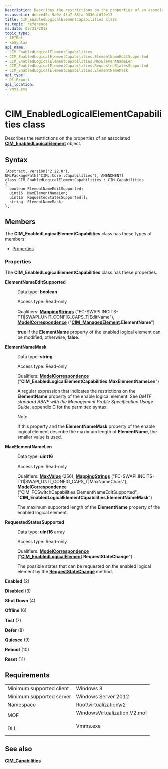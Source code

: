 ```yaml
---
Description: Describes the restrictions on the properties of an associated CIM\_EnabledLogicalElement object.
ms.assetid: debce40c-9a0e-43a7-88fa-9336afd52e17
title: CIM_EnabledLogicalElementCapabilities class
ms.topic: reference
ms.date: 05/31/2018
topic_type: 
- APIRef
- kbSyntax
api_name: 
- CIM_EnabledLogicalElementCapabilities
- CIM_EnabledLogicalElementCapabilities.ElementNameEditSupported
- CIM_EnabledLogicalElementCapabilities.MaxElementNameLen
- CIM_EnabledLogicalElementCapabilities.RequestedStatesSupported
- CIM_EnabledLogicalElementCapabilities.ElementNameMask
api_type: 
- DllExport
api_location: 
- vmms.exe
---
```


# CIM\_EnabledLogicalElementCapabilities class

Describes the restrictions on the properties of an associated [**CIM\_EnabledLogicalElement**](cim-enabledlogicalelement.md) object.

## Syntax

``` syntax
[Abstract, Version("2.22.0"), UMLPackagePath("CIM::Core::Capabilities"), AMENDMENT]
class CIM_EnabledLogicalElementCapabilities : CIM_Capabilities
{
  boolean ElementNameEditSupported;
  uint16  MaxElementNameLen;
  uint16  RequestedStatesSupported[];
  string  ElementNameMask;
};
```

## Members

The **CIM\_EnabledLogicalElementCapabilities** class has these types of members:

-   [Properties](#properties)

### Properties

The **CIM\_EnabledLogicalElementCapabilities** class has these properties.

<dl> <dt>

**ElementNameEditSupported**
</dt> <dd> <dl> <dt>

Data type: **boolean**
</dt> <dt>

Access type: Read-only
</dt> <dt>

Qualifiers: [**MappingStrings**](/windows/desktop/WmiSdk/standard-qualifiers) ("FC-SWAPI.INCITS-T11\|SWAPI\_UNIT\_CONFIG\_CAPS\_T\|EditName"), [**ModelCorrespondence**](/windows/desktop/WmiSdk/standard-qualifiers) ("[**CIM\_ManagedElement**](cim-managedelement.md).**ElementName**")
</dt> </dl>

**true** if the **ElementName** property of the enabled logical element can be modified; otherwise, **false**.

</dd> <dt>

**ElementNameMask**
</dt> <dd> <dl> <dt>

Data type: **string**
</dt> <dt>

Access type: Read-only
</dt> <dt>

Qualifiers: [**ModelCorrespondence**](/windows/desktop/WmiSdk/standard-qualifiers) ("**CIM\_EnabledLogicalElementCapabilities**.**MaxElementNameLen**")
</dt> </dl>

A regular expression that indicates the restrictions on the **ElementName** property of the enable logical element. See *DMTF standard ABNF with the Management Profile Specification Usage Guide*, appendix C for the permitted syntax.

> [!Note]  
> If this property and the **ElementNameMask** property of the enable logical element describe the maximum length of **ElementName**, the smaller value is used.

 

</dd> <dt>

**MaxElementNameLen**
</dt> <dd> <dl> <dt>

Data type: **uint16**
</dt> <dt>

Access type: Read-only
</dt> <dt>

Qualifiers: [**MaxValue**](/windows/desktop/WmiSdk/standard-qualifiers) (256), [**MappingStrings**](/windows/desktop/WmiSdk/standard-qualifiers) ("FC-SWAPI.INCITS-T11\|SWAPI\_UNIT\_CONFIG\_CAPS\_T\|MaxNameChars"), [**ModelCorrespondence**](/windows/desktop/WmiSdk/standard-qualifiers) ("CIM\_FCSwitchCapabilities.ElementNameEditSupported", "**CIM\_EnabledLogicalElementCapabilities**.**ElementNameMask**")
</dt> </dl>

The maximum supported length of the **ElementName** property of the enabled logical element.

</dd> <dt>

**RequestedStatesSupported**
</dt> <dd> <dl> <dt>

Data type: **uint16** array
</dt> <dt>

Access type: Read-only
</dt> <dt>

Qualifiers: [**ModelCorrespondence**](/windows/desktop/WmiSdk/standard-qualifiers) ("[**CIM\_EnabledLogicalElement**](cim-enabledlogicalelement.md).**RequestStateChange**")
</dt> </dl>

The possible states that can be requested on the enabled logical element by the [**RequestStateChange**](cim-enabledlogicalelement-requeststatechange.md) method.

<dt>

<span id="Enabled"></span><span id="enabled"></span><span id="ENABLED"></span>

**Enabled** (2)


</dt> <dd></dd> <dt>

<span id="Disabled"></span><span id="disabled"></span><span id="DISABLED"></span>

**Disabled** (3)


</dt> <dd></dd> <dt>

<span id="Shut_Down"></span><span id="shut_down"></span><span id="SHUT_DOWN"></span>

**Shut Down** (4)


</dt> <dd></dd> <dt>

<span id="Offline"></span><span id="offline"></span><span id="OFFLINE"></span>

**Offline** (6)


</dt> <dd></dd> <dt>

<span id="Test"></span><span id="test"></span><span id="TEST"></span>

**Test** (7)


</dt> <dd></dd> <dt>

<span id="Defer"></span><span id="defer"></span><span id="DEFER"></span>

**Defer** (8)


</dt> <dd></dd> <dt>

<span id="Quiesce"></span><span id="quiesce"></span><span id="QUIESCE"></span>

**Quiesce** (9)


</dt> <dd></dd> <dt>

<span id="Reboot"></span><span id="reboot"></span><span id="REBOOT"></span>

**Reboot** (10)


</dt> <dd></dd> <dt>

<span id="Reset"></span><span id="reset"></span><span id="RESET"></span>

**Reset** (11)


</dt> <dd></dd> </dl>

</dd> </dl>

## Requirements



|                                     |                                                                                                         |
|-------------------------------------|---------------------------------------------------------------------------------------------------------|
| Minimum supported client<br/> | Windows 8<br/>                                                                                    |
| Minimum supported server<br/> | Windows Server 2012<br/>                                                                          |
| Namespace<br/>                | Root\\virtualization\\v2<br/>                                                                     |
| MOF<br/>                      | <dl> <dt>WindowsVirtualization.V2.mof</dt> </dl> |
| DLL<br/>                      | <dl> <dt>Vmms.exe</dt> </dl>                     |



## See also

<dl> <dt>

[**CIM\_Capabilities**](cim-capabilities.md)
</dt> </dl>

 

